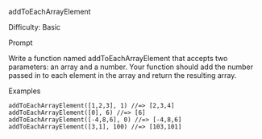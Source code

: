 addToEachArrayElement

Difficulty: Basic

Prompt

Write a function named addToEachArrayElement that accepts two parameters: an array and a number. Your function should add the number passed in to each element in the array and return the resulting array.

Examples

```
addToEachArrayElement([1,2,3], 1) //=> [2,3,4]
addToEachArrayElement([0], 6) //=> [6]
addToEachArrayElement([-4,8,6], 0) //=> [-4,8,6]
addToEachArrayElement([3,1], 100) //=> [103,101]
```
